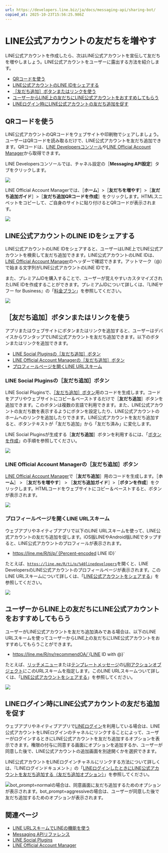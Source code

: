 ```yaml
---
url: https://developers.line.biz/ja/docs/messaging-api/sharing-bot/
copied_at: 2025-10-23T15:56:25.986Z
---
```

# LINE公式アカウントの友だちを増やす

LINE公式アカウントを作成したら、次はLINE公式アカウントを宣伝して友だちを増やしましょう。LINE公式アカウントをユーザーに露出する方法を紹介します。

*   [QRコードを使う](#use-qr-code)
*   [LINE公式アカウントのLINE IDをシェアする](#share-the-line-id-of-your-line-official-account)
*   [［友だち追加］ボタンまたはリンクを使う](#use-the-add-friend-button-or-link)
*   [ユーザーからLINE上の友だちにLINE公式アカウントをおすすめしてもらう](#encourage-users-to-recommend-your-bot-to-friends-on-line)
*   [LINEログイン時にLINE公式アカウントの友だち追加を促す](#prompt-users-to-add-your-line-official-account-at-line-login)

## QRコードを使う

LINE公式アカウントのQRコードをウェブサイトや印刷物でシェアしましょう。ユーザーはQRコードを読み取るだけで、LINE公式アカウントを友だち追加できます。QRコードは、[LINE Developersコンソール](https://developers.line.biz/console/)や[LINE Official Account Manager](https://manager.line.biz/)から取得できます。

LINE Developersコンソールでは、チャネル設定の［**Messaging API設定**］タブをクリックします。

![](https://developers.line.biz/media/messaging-api/sharing-bot/qr-code-console-ja.png)

LINE Official Account Managerでは、［**ホーム**］>［**友だちを増やす**］>［**友だち追加ガイド**］>［**友だち追加QRコードを作成**］をクリックします。HTMLスニペットをコピーして、ご自身のサイトに貼り付けるとQRコードが表示されます。

![](https://developers.line.biz/media/messaging-api/sharing-bot/qr-code-oa-manager-ja.png)

## LINE公式アカウントのLINE IDをシェアする

LINE公式アカウントのLINE IDをシェアすると、ユーザーはLINE上でLINE公式アカウントを検索して友だち追加できます。LINE公式アカウントのLINE IDは、[LINE Official Account Manager](https://manager.line.biz/)のヘッダーで確認できます。アットマーク（@）で始まる文字列がLINE公式アカウントのLINE IDです。

また、プレミアムIDを購入することで、ユーザーが覚えやすいカスタマイズされたLINE IDを作成することができます。プレミアムIDについて詳しくは、『LINEヤフー for Business』の「[料金プラン](https://www.lycbiz.com/jp/service/line-official-account/plan/)」を参照してください。

![](https://developers.line.biz/media/messaging-api/sharing-bot/oa-manager-line-id.png)

## ［友だち追加］ボタンまたはリンクを使う

アプリまたはウェブサイトにボタンまたはリンクを追加すると、ユーザーはデバイスからワンタップでLINE公式アカウントを友だち追加できます。以下のボタンまたはリンクを追加できます。

*   [LINE Social Pluginsの［友だち追加］ボタン](#add-friend-button-by-line-social-plugins)
*   [LINE Official Account Managerの［友だち追加］ボタン](#add-friend-button-by-the-line-manager)
*   [プロフィールページを開くLINE URLスキーム](#line-url-scheme-for-profile-page)

### LINE Social Pluginsの［友だち追加］ボタン

LINE Social Pluginsで、[［友だち追加］ボタン](https://developers.line.biz/ja/docs/line-social-plugins/install-guide/using-add-friend-buttons/)用のコードを生成します。コードをアプリやウェブサイトにコピー＆ペーストするだけで［**友だち追加**］ボタンを追加できます。このボタンは複数の言語で利用できます。また、LINE公式アカウントの友だち数を表示するようにボタンを設定したり、LINE公式アカウントのホームへのリンクを追加したりできます。LINE公式アカウントを友だち追加すると、ボタンテキストが「友だち追加」から「友だち済み」に変化します。

LINE Social Pluginsが生成する［**友だち追加**］ボタンを利用するには、「[ボタンを作成](https://developers.line.biz/ja/docs/line-social-plugins/install-guide/using-add-friend-buttons/#create-button)」の手順を参照してください。

![](https://developers.line.biz/media/messaging-api/sharing-bot/add-friend-button-types.png)

### LINE Official Account Managerの［友だち追加］ボタン

[LINE Official Account Manager](https://manager.line.biz/)で［**友だち追加**］用のコードを生成します。［**ホーム**］ > ［**友だちを増やす**］ > ［**友だち追加ガイド**］>［**ボタンを作成**］をクリックします。HTMLコードをウェブサイトにコピー＆ペーストすると、ボタンが表示されます。

![](https://developers.line.biz/media/messaging-api/sharing-bot/add-friend-button-oa-manager-ja.png)

### プロフィールページを開くLINE URLスキーム

ウェブアプリやネイティブアプリで以下のLINE URLスキームを使って、LINE公式アカウントの友だち追加を促します。iOS版LINEやAndroid版LINEでタップすると、LINE公式アカウントのプロフィールが表示されます。

*   https://line.me/R/ti/p/`{Percent-encoded LINE ID}` 

たとえば、[`https://line.me/R/ti/p/%40linedevelopers`](https://line.me/R/ti/p/%40linedevelopers)を開くと、LINE DevelopersのLINE公式アカウントのプロフィールページが表示されます。このLINE URLスキームについて詳しくは、「[LINE公式アカウントをシェアする](https://developers.line.biz/ja/docs/messaging-api/using-line-url-scheme/#sharing-line-official-account)」を参照してください。

![](https://developers.line.biz/media/messaging-api/sharing-bot/add-line-developers-oa-ja.png)

## ユーザーからLINE上の友だちにLINE公式アカウントをおすすめしてもらう

ユーザーがLINE公式アカウントを友だち追加済みである場合は、以下のLINE URLスキームを使ってユーザーからLINE上の友だちにLINE公式アカウントをおすすめしてもらうことができます。

*   https://line.me/R/nv/recommendOA/`{LINE ID with @}` 

たとえば、[リッチメニュー](https://developers.line.biz/ja/docs/messaging-api/using-rich-menus/)または[テンプレートメッセージ](https://developers.line.biz/ja/docs/messaging-api/message-types/#template-messages)の[URIアクションオブジェクト](https://developers.line.biz/ja/reference/messaging-api/#uri-action)にこのURLスキームを指定します。このLINE URLスキームついて詳しくは、「[LINE公式アカウントをシェアする](https://developers.line.biz/ja/docs/messaging-api/using-line-url-scheme/#sharing-line-official-account)」を参照してください。

![](https://developers.line.biz/media/messaging-api/sharing-bot/recommend-line-developers-rich-menu.png)

## LINEログイン時にLINE公式アカウントの友だち追加を促す

ウェブアプリやネイティブアプリで[LINEログイン](https://developers.line.biz/ja/docs/line-login/overview/)を利用している場合は、LINE公式アカウントをLINEログインのチャネルにリンクすることによって、ユーザーがログインするときにLINE公式アカウントを友だち追加するオプションを表示できます。権限の付与に同意する画面にオプションを追加するか、ユーザーが同意した後で、LINE公式アカウントの追加画面を別途開くかを選択できます。

LINE公式アカウントをLINEログインチャネルにリンクする方法について詳しくは、『LINEログインドキュメント』の「[LINEログインしたときにLINE公式アカウントを友だち追加する（友だち追加オプション）](https://developers.line.biz/ja/docs/line-login/link-a-bot/)」を参照してください。

![bot_prompt=normalの場合は、同意画面に友だち追加するためのオプションが表示されます。bot_prompt=aggressiveの場合は、ユーザーが同意した後で友だち追加するためのオプションが表示されます。](https://developers.line.biz/media/line-login/link-a-bot/bot-prompt-ja.png)

## 関連ページ

*   [LINE URLスキームでLINEの機能を使う](https://developers.line.biz/ja/docs/messaging-api/using-line-url-scheme/)
*   [Messaging APIリファレンス](https://developers.line.biz/ja/reference/messaging-api/)
*   [LINE Social Plugins](https://developers.line.biz/ja/docs/line-social-plugins/)
*   [LINE Official Account Manager](https://manager.line.biz/)